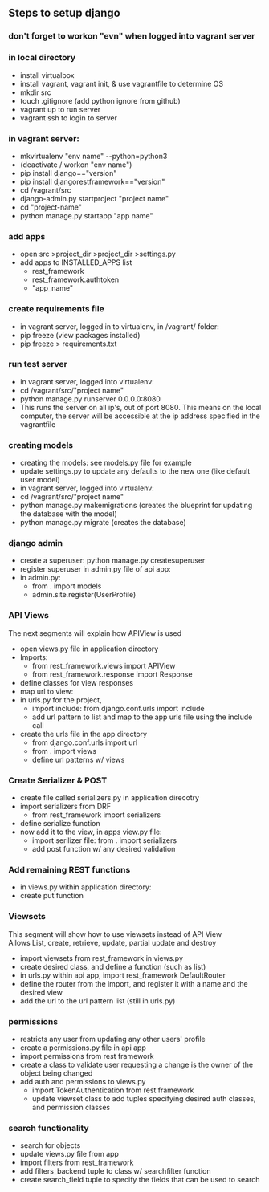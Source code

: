 ## Steps to setup django
### don't forget to workon "evn" when logged into vagrant server
### in local directory
- install virtualbox
- install vagrant, vagrant init, & use vagrantfile to determine OS
- mkdir src
- touch .gitignore (add python ignore from github)
- vagrant up to run server
- vagrant ssh to login to server
### in vagrant server:   
- mkvirtualenv "env name" --python=python3
- (deactivate / workon "env name")
- pip install django=="version"
- pip install djangorestframework=="version"
- cd /vagrant/src
- django-admin.py startproject "project name"
- cd "project-name"
- python manage.py startapp "app name"

### add apps
- open src >project_dir >project_dir >settings.py 
- add apps to INSTALLED_APPS list
    - rest_framework
    - rest_framework.authtoken
    - "app_name"
### create requirements file
- in vagrant server, logged in to virtualenv, in /vagrant/ folder:
- pip freeze (view packages installed)
- pip freeze > requirements.txt

### run test server
- in vagrant server, logged into virtualenv:
- cd /vagrant/src/"project name"
- python manage.py runserver 0.0.0.0:8080
- This runs the server on all ip's, out of port 8080. This means on the local computer, the server will be accessible at the ip address specified in the vagrantfile

### creating models
- creating the models: see models.py file for example
- update settings.py to update any defaults to the new one (like default user model)
- in vagrant server, logged into virtualenv:
- cd /vagrant/src/"project name"
- python manage.py makemigrations (creates the blueprint for updating the database with the model)
- python manage.py migrate (creates the database)

### django admin
- create a superuser: python manage.py createsuperuser
- register superuser in admin.py file of api app:
- in admin.py:
    - from . import models
    - admin.site.register(UserProfile)

### API Views
The next segments will explain how APIView is used
- open views.py file in application directory
- Imports:
    - from rest_framework.views import APIView
    - from rest_framework.response import Response
- define classes for view responses
- map url to view:
- in urls.py for the project,
    - import include: from django.conf.urls import include
    - add url pattern to list and map to the app urls file using the include call
- create the urls file in the app directory
    - from django.conf.urls import url
    - from . import views
    - define url patterns w/ views

### Create Serializer & POST
- create file called serializers.py in application direcotry
- import serializers from DRF
    - from rest_framework import serializers
- define serialize function
- now add it to the view, in apps view.py file:
    - import serilizer file: from . import serializers
    - add post function w/ any desired validation

### Add remaining REST functions
- in views.py within application directory:
- create put function

### Viewsets
This segment will show how to use viewsets instead of API View  
Allows List, create, retrieve, update, partial update and destroy

- import viewsets from rest_framework in views.py
- create desired class, and define a function (such as list)
- in urls.py within api app, import rest_framework DefaultRouter
- define the router from the import, and register it with a name and the desired view
- add the url to the url pattern list (still in urls.py)

### permissions
- restricts any user from updating any other users' profile
- create a permissions.py file in api app
- import permissions from rest framework
- create a class to validate user requesting a change is the owner of the object being changed
- add auth and permissions to views.py
    - import TokenAuthentication from rest framework
    - update viewset class to add tuples specifying desired auth classes, and permission classes

### search functionality
- search for objects
- update views.py file from app
- import filters from rest_framework
- add filters_backend tuple to class w/ searchfilter function
- create search_field tuple to specify the fields that can be used to search